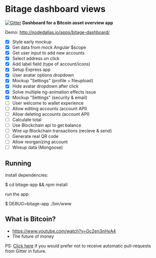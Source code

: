 Bitage dashboard views
======

[![Gitter](https://badges.gitter.im/Join%20Chat.svg)](https://gitter.im/leongaban/dashboard?utm_source=badge&utm_medium=badge&utm_campaign=pr-badge&utm_content=badge)
<strong>Dashboard for a Bitcoin asset overview app</strong>

Demo: http://nodedallas.io/apps/bitage-dashboard/

- [x] Style early mockup
- [x] Get data from mock Angular $scope
- [x] Get user input to add new accounts
- [x] Select address on click
- [x] Add label field (type of account/icons)
- [x] Setup Express app
- [x] User avatar options dropdown
- [x] Mockup "Settings" (profile + fileupload)
- [x] Hide avatar dropdown after click
- [x] Solve multiple ng-animation effects issue
- [x] Mockup "Settings" (security & email)
- [ ] User welcome to wallet experience
- [ ] Allow editing accounts (account API)
- [ ] Allow deleting accounts (account API)
- [ ] Calculate total
- [ ] Use Blockchain api to get balance
- [ ] Wire up Blockchain transactions (recieve & send)
- [ ] Generate real QR code
- [ ] Allow reorganizing account
- [ ] Wireup data (Mongoose)

Running
------
<p>install dependencies:</p>
    $ cd bitage-app && npm install

<p>run the app:</p>
    $ DEBUG=bitage-app ./bin/www


What is Bitcoin?
------
* https://www.youtube.com/watch?v=Gc2en3nHxA4
* The future of money

PS: [Click here](https://gitter.im/settings/badger/opt-out) if you would prefer not to receive automatic pull-requests from Gitter in future.

